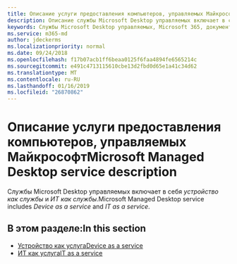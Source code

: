 ```yaml
---
title: Описание услуги предоставления компьютеров, управляемых Майкрософт
description: Описание службы Microsoft Desktop управляемых включает в себя устройство как службы и ИТ как службы
keywords: Службы Microsoft Desktop управляемых, Microsoft 365, документация
ms.service: m365-md
author: jdeckerms
ms.localizationpriority: normal
ms.date: 09/24/2018
ms.openlocfilehash: f17b07acb1ff6beaa0125f6faa4894fe6565214c
ms.sourcegitcommit: e491c4713115610cbe13d2fbd0d65e1a41c34d62
ms.translationtype: MT
ms.contentlocale: ru-RU
ms.lasthandoff: 01/16/2019
ms.locfileid: "26870862"
---
```

# <a name="microsoft-managed-desktop-service-description"></a><span data-ttu-id="08be7-104">Описание услуги предоставления компьютеров, управляемых Майкрософт</span><span class="sxs-lookup"><span data-stu-id="08be7-104">Microsoft Managed Desktop service description</span></span>
<span data-ttu-id="08be7-105">Службы Microsoft Desktop управляемых включает в себя *устройство как службы* и *ИТ как службы*.</span><span class="sxs-lookup"><span data-stu-id="08be7-105">Microsoft Managed Desktop service includes *Device as a service* and *IT as a service*.</span></span> 

## <a name="in-this-section"></a><span data-ttu-id="08be7-106">В этом разделе:</span><span class="sxs-lookup"><span data-stu-id="08be7-106">In this section</span></span>

- [<span data-ttu-id="08be7-107">Устройство как услуга</span><span class="sxs-lookup"><span data-stu-id="08be7-107">Device as a service</span></span>](daas.md)
- [<span data-ttu-id="08be7-108">ИТ как услуга</span><span class="sxs-lookup"><span data-stu-id="08be7-108">IT as a service</span></span>](itaas.md)
